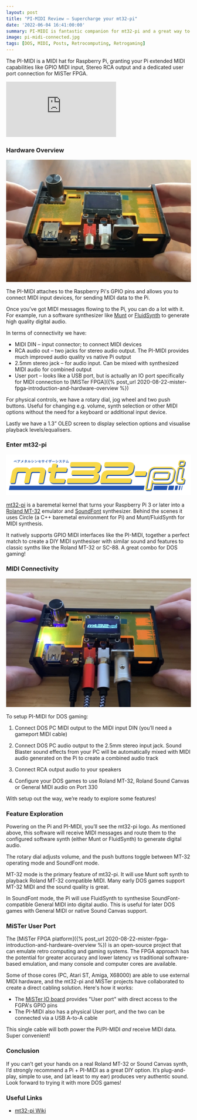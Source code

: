 ```yaml
---
layout: post
title: "PI-MIDI Review – Supercharge your mt32-pi"
date: '2022-06-04 16:41:00:00'
summary: PI-MIDI is fantastic companion for mt32-pi and a great way to boost for your DOS MIDI setup ...
image: pi-midi-connected.jpg
tags: [DOS, MIDI, Posts, Retrocomputing, Retrogaming]
---
```


The PI-MIDI is a MIDI hat for Raspberry Pi, granting your Pi extended MIDI capabilities like GPIO MIDI input, Stereo RCA output and a dedicated user port connection for MiSTer FPGA.

<div class="youtube-container">
<iframe src="https://www.youtube.com/embed/vnVbw3OV3N4?rel=0" 
frameborder="0" allowfullscreen class="youtube-video"></iframe>
</div> 


### Hardware Overview

![](/img/posts/pi-midi-mt32-connectivity.jpg)

The PI-MIDI attaches to the Raspberry Pi's GPIO pins and allows you to connect MIDI input devices, for sending MIDI data to the Pi.

Once you’ve got MIDI messages flowing to the Pi, you can do a lot with it. For example, run a software synthesizer like <a href="https://sourceforge.net/projects/munt/" target="_blank">Munt</a> or <a href="https://www.fluidsynth.org/" target="_blank">FluidSynth</a> to generate high quality digital audio.

In terms of connectivity we have:

* MIDI DIN – input connector; to connect MIDI devices
* RCA audio out – two jacks for stereo audio output. The PI-MIDI provides much improved audio quality vs native Pi output
* 2.5mm stereo jack – for audio input. Can be mixed with synthesized MIDI audio for combined output
* User port – looks like a USB port, but is actually an IO port specifically for MIDI connection to [MiSTer FPGA]({% post_url 2020-08-22-mister-fpga-introduction-and-hardware-overview %})

For physical controls, we have a rotary dial, jog wheel and two push buttons. Useful for changing e.g. volume, synth selection or other MIDI options without the need for a keyboard or additional input device.

Lastly we have a 1.3” OLED screen to display selection options and visualise playback levels/equalisers.


### Enter mt32-pi

![](/img/posts/mt32-pi-logo.jpg)

<a href="https://github.com/dwhinham/mt32-pi" target="_blank">mt32-pi</a> is a baremetal kernel that turns your Raspberry Pi 3 or later into a <a href="https://en.wikipedia.org/wiki/Roland_MT-32" target="_blank">Roland MT-32</a> emulator and <a href="https://en.wikipedia.org/wiki/SoundFont" target="_blank">SoundFont</a> synthesizer. Behind the scenes it uses Circle (a C++ baremetal environment for Pi) and Munt/FluidSynth for MIDI synthesis.

It natively supports GPIO MIDI interfaces like the PI-MIDI, together a perfect match to create a DIY MIDI synthesiser with similar sound and features to classic synths like the Roland MT-32 or SC-88. A great combo for DOS gaming!


### MIDI Connectivity

![](/img/posts/pi-midi-connected.jpg)

To setup PI-MIDI for DOS gaming:

1. Connect DOS PC MIDI output to the MIDI input DIN (you’ll need a gameport MIDI cable)

2. Connect DOS PC audio output to the 2.5mm stereo input jack. Sound Blaster sound effects from your PC will be automatically mixed with MIDI audio generated on the Pi to create a combined audio track

3. Connect RCA output audio to your speakers
 
4. Configure your DOS games to use Roland MT-32, Roland Sound Canvas or General MIDI audio on Port 330

With setup out the way, we’re ready to explore some features!


### Feature Exploration 

Powering on the Pi and PI-MIDI, you’ll see the mt32-pi logo. As mentioned above, this software will receive MIDI messages and route them to the configured software synth (either Munt or FluidSynth) to generate digital audio. 

The rotary dial adjusts volume, and the push buttons toggle between MT-32 operating mode and SoundFont mode.

MT-32 mode is the primary feature of mt32-pi. It will use Munt soft synth to playback Roland MT-32 compatible MIDI. Many early DOS games support MT-32 MIDI and the sound quality is great.

In SoundFont mode, the Pi will use FluidSynth to synthesise SoundFont-compatible General MIDI into digital audio.  This is useful for later DOS games with General MIDI or native Sound Canvas support.


### MiSTer User Port

The [MiSTer FPGA platform]({% post_url 2020-08-22-mister-fpga-introduction-and-hardware-overview %}) is an open-source project that can emulate retro computing and gaming systems. The FPGA approach has the potential for greater accuracy and lower latency vs traditional software-based emulation, and many console and computer cores are available.

Some of those cores (PC, Atari ST, Amiga, X68000) are able to use external MIDI hardware, and the mt32-pi and MiSTer projects have collaborated to create a direct cabling solution. Here's how it works:

* The <a href="https://github.com/MiSTer-devel/Main_MiSTer/wiki/IO-Board" target="_blank">MiSTer IO board</a> provides "User port" with direct access to the FGPA's GPIO pins
* The PI-MIDI also has a physical User port, and the two can be connected via a USB A-to-A cable

This single cable will both power the Pi/PI-MIDI *and* receive MIDI data. Super convenient!


### Conclusion

If you can’t get your hands on a real Roland MT-32 or Sound Canvas synth, I’d strongly recommend a Pi + PI-MIDI as a great DIY option. It’s plug-and-play, simple to use, and (at least to my ear) produces very authentic sound. Look forward to trying it with more DOS games!


### Useful Links

* <a href="https://github.com/dwhinham/mt32-pi/wiki" target="_blank">mt32-pi Wiki</a>


